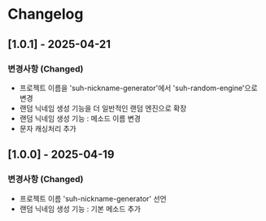 # Changelog

## [1.0.1] - 2025-04-21
### 변경사항 (Changed)
- 프로젝트 이름을 'suh-nickname-generator'에서 'suh-random-engine'으로 변경
- 랜덤 닉네임 생성 기능을 더 일반적인 랜덤 엔진으로 확장
- 랜덤 닉네임 생성 기능 : 메소드 이름 변경
- 문자 캐싱처리 추가

## [1.0.0] - 2025-04-19
### 변경사항 (Changed)
- 프로젝트 이름 'suh-nickname-generator' 선언
- 랜덤 닉네임 생성 기능 : 기본 메소드 추가
